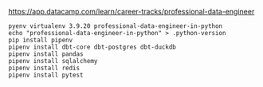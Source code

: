https://app.datacamp.com/learn/career-tracks/professional-data-engineer

```
pyenv virtualenv 3.9.20 professional-data-engineer-in-python
echo "professional-data-engineer-in-python" > .python-version
pip install pipenv
pipenv install dbt-core dbt-postgres dbt-duckdb
pipenv install pandas
pipenv install sqlalchemy
pipenv install redis
pipenv install pytest
```